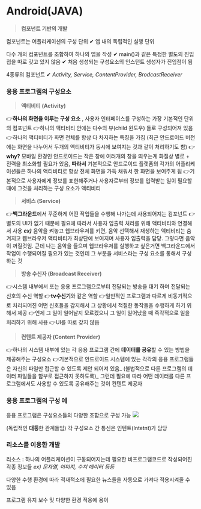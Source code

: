 # Android(JAVA)
>**컴포넌트 기반의 개발**

컴포넌트는 어플리케이션의 구성 단위
✔  앱 내의 독립적인 실행 단위

다수 개의 컴포넌트를 조합하여 하나의 앱을 작성
✔ main()과 같은 특정한 별도의 진입접을 따로 갖고 있지 않음
✔ 처음 생성되는 구성요소의 인스턴트 생성자가 진입점이 됨
    
4종류의 컴포넌트
✔ _Activity, Service, ContentProvider, BrodcastReceiver_

### 응용 프로그램의 구성요소
>**액티비티 (Activity)**

👉**하나의 화면을 이루는 구성 요소** , 사용자 인터페이스를 구성하는 가장 기본적인 단위의 컴포넌트
👉하나의 액티비티 안에는 다수의 뷰(child 윈도우) 들로 구성되어져 있음 
👉하나의 액티비티가 화면 전체를 항상 다 차지하는 특징을 가짐 (최근 안드로이드 버전에는 화면을 나누어서 두개의 액티비티가 동시에 보여지는 것과 같이 처리하기도 함)
👉**why?** 모바일 환경인 안드로이드는 작은 창에 여러개의 창을 띄우는게 화질상 별로 + 전력을 최소화할 필요가 있음, **따라서** 기본적으로 안드로이드 플랫폼의 각가의 어플리케이션들은 하나의 액티비티로 항상 전체 화면을 가득 채워서 한 화면을 보여주게 됨
👉기본적으로 사용자에게 정보를 표현해주거나 사용자로부터 정보를 입력받는 일이 필요할 때에 그것을 처리하는 구성 요소가 액티비티

>**서비스 (Service)**

👉**백그라운드**에서 꾸준하게 어떤 작업들을 수행해 나가는데 사용되어지는 컴포넌트
👉별도의 UI가 없기 때문에 필요에 따라서 사용자 입출력 처리를 위해 액티비티와 연결해서 사용
**_ex)_** 음악을 켜놓고 웹브라우저를 키면, 음악 선택해서 재생하는 액티비티는 숨겨지고 웹브라우저 액티비티가 최상단에 보여지며 사용자 입출력을 담당. 그렇다면 음악이 꺼질것임. 근데 나는 음악을 들으며 웹브라우저를 실행하고 싶은거면 백그라운드에서 작업이 수행되어질 필요가 있는 것인데 그 부분을 서비스라는 구성 요소를 통해서 구성하는 것

>**방송 수신자 (Broadcast Receiver)**

👉시스템 내부에서 또는 응용 프로그램으로부터 전달되는 방송을 대기 하며 전달되는 신호의 수신 역할
👉**tv수신기**와 같은 역할
👉일반적인 프로그램과 다르게 비동기적으로 처리되어진 어떤 신호들을 감지해서 그 상황에서 적절한 동작들을 수행하게 하기 위해서 제공
👉언제 그 일이 일어날지 모르겠으니 그 일이 일어났을 때 즉각적으로 일을 처리하기 위해 사용
👉UI를 따로 갖지 않음

> **컨텐트 제공자 (Content Provider)**

👉하나의 시스템 내부에 있는 각 응용 프로그램 간에 **데이터를 공유**할 수 있는 방법을 제공해주는 구성요소
👉기본적으로 안드로이드 시스템에 있는 각각의 응용 프로그램들은 자신의 파일만 접근할 수 있도록 제안 되어져 있음_ (불법적으로 다른 프로그램의 데이터 파일들을 함부로 접근하지 못하도록)_
그런데 필요에 따라 어떤 데이터를 다른 프로그램에서도 사용할 수 있도록 공유해주는 것이 컨텐트 제공자

### 응용 프로그램의 구성 예

응용 프로그램은 구성요소들의 다양한 조합으로 구성 가능
![](https://images.velog.io/images/ong_hh/post/91b59498-e049-4adb-92bb-52ac40069c1f/image.png)

(독립적인 **대등**한 관계들임)
각 구성요소 간 통신은 인텐트(Intetnt)가 담당

### 리소스를 이용한 개발

리소스 : 하나의 어플리케이션이 구동되어지는데 필요한 비프로그램코드로 작성되어진 각종 정보들
_ex) 문자열, 이미지, 수치 데이터 등등_

다양한 수행 환경에 따라 적재적소에 필요한 뉴스들을 자동으로 가져다 적용시켜줄 수 있음

프로그램 유지 보수 및 다양한 환경 적용에 용이
